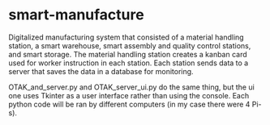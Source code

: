 # smart-manufacture

Digitalized manufacturing system that consisted of a material handling station, a smart warehouse, smart assembly and quality control stations, and smart storage. The material handling station creates a kanban card used for worker instruction in each station. Each station sends data to a server that saves the data in a database for monitoring.

OTAK_and_server.py and OTAK_server_ui.py do the same thing, but the ui one uses Tkinter as a user interface rather than using the console.
Each python code will be ran by different computers (in my case there were 4 Pi-s).
